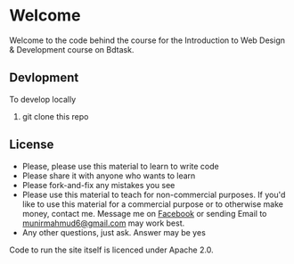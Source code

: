 # Welcome

Welcome to the code behind the course for the Introduction to Web Design & Development course on Bdtask.

## Devlopment

To develop locally

1. git clone this repo

## License

- Please, please use this material to learn to write code
- Please share it with anyone who wants to learn
- Please fork-and-fix any mistakes you see
- Please use this material to teach for non-commercial purposes. If you'd like to use this material for a commercial purpose or to otherwise make money, contact me. Message me on [Facebook](https://www.facebook.com/munirmahmud6) or sending Email to munirmahmud6@gmail.com may work best.
- Any other questions, just ask. Answer may be yes

Code to run the site itself is licenced under Apache 2.0.
